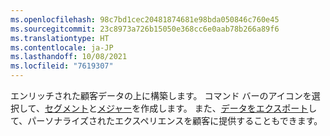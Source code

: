 ```yaml
---
ms.openlocfilehash: 98c7bd1cec20481874681e98bda050846c760e45
ms.sourcegitcommit: 23c8973a726b15050e368cc6e0aab78b266a89f6
ms.translationtype: HT
ms.contentlocale: ja-JP
ms.lasthandoff: 10/08/2021
ms.locfileid: "7619307"
---
```

エンリッチされた顧客データの上に構築します。 コマンド バーのアイコンを選択して、[セグメント](../audience-insights/segments.md)と[メジャー](../audience-insights/measures.md)を作成します。 また、[データをエクスポート](../audience-insights/export-destinations.md)して、パーソナライズされたエクスペリエンスを顧客に提供することもできます。
